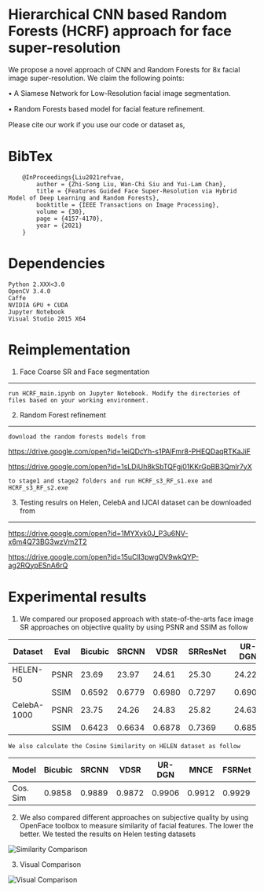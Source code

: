 # Hierarchical CNN based Random Forests (HCRF) approach for face super-resolution
We propose a novel approach of CNN and Random Forests for 8x facial image super-resolution. We claim the following points:

• A Siamese Network for Low-Resolution facial image segmentation. 

• Random Forests based model for facial feature reﬁnement.

Please cite our work if you use our code or dataset as,
# BibTex

        @InProceedings{Liu2021refvae,
            author = {Zhi-Song Liu, Wan-Chi Siu and Yui-Lam Chan},
            title = {Features Guided Face Super-Resolution via Hybrid Model of Deep Learning and Random Forests},
            booktitle = {IEEE Transactions on Image Processing},
            volume = {30},
            page = {4157-4170},
            year = {2021}
        }
        
# Dependencies
    Python 2.XXX<3.0
    OpenCV 3.4.0
    Caffe 
    NVIDIA GPU + CUDA
    Jupyter Notebook
    Visual Studio 2015 X64

# Reimplementation
1. Face Coarse SR and Face segmentation
---------------------------------------
    run HCRF_main.ipynb on Jupyter Notebook. Modify the directories of files based on your working environment.

2. Random Forest refinement
---------------------------
    download the random forests models from 
    
  https://drive.google.com/open?id=1eiQDcYh-s1PAlFmr8-PHEQDaqRTKaJiF 

  https://drive.google.com/open?id=1sLDjUh8kSbTQFgj01KKrGpBB3Qmlr7yX

    to stage1 and stage2 folders and run HCRF_s3_RF_s1.exe and HCRF_s3_RF_s2.exe

3. Testing resulrs on Helen, CelebA and IJCAI dataset can be downloaded from 
----------------------------------------------------------------------------
  https://drive.google.com/open?id=1MYXyk0J_P3u6NV-x6m4Q73BG3wzVm2T2
  
  https://drive.google.com/open?id=15uCll3pwgOV9wkQYP-ag2RQypESnA6rQ
  
# Experimental results
1. We compared our proposed approach with state-of-the-arts face image SR approaches on objective quality by using PSNR and SSIM as follow

| Dataset  | Eval  | Bicubic  | SRCNN  | VDSR  | SRResNet  | UR-DGN  | FSRNet  | Proposed  |
| ------------ | ------------ | ------------ | ------------ | ------------ | ------------ | ------------ | ------------ | ------------ |
| HELEN-50  | PSNR  | 23.69 |  23.97 | 24.61  | 25.30  | 24.22  | 26.21  | 27.08  |
|   | SSIM  | 0.6592  | 0.6779  | 0.6980  | 0.7297  | 0.6909  | 0.7720  | 0.8139  |
| CelebA-1000  | PSNR  | 23.75  | 24.26  | 24.83  | 25.82  | 24.63  | 26.60  | 26.81  |
|   | SSIM  | 0.6423  | 0.6634  | 0.6878  | 0.7369  | 0.6851  | 0.7628  | 0.7731  |

    We also calculate the Cosine Similarity on HELEN dataset as follow
   
| Model  | Bicubic  | SRCNN  | VDSR  | UR-DGN  | MNCE  | FSRNet  | Proposed  |
| ------------ | ------------ | ------------ | ------------ | ------------ | ------------ | ------------ | ------------ |
| Cos. Sim  | 0.9858  | 0.9889  | 0.9872  | 0.9906  | 0.9912  | 0.9929  | 0.9931  |

2. We also compared different approaches on subjective quality by using OpenFace toolbox to measure similarity of facial features. The lower the better. We tested the results on Helen testing datasets

![Similarity Comparison](https://github.com/Holmes-Alan/Face-SR/blob/master/results/Simi_Compare.png)

3. Visual Comparison

![Visual Comparison](https://github.com/Holmes-Alan/Face-SR/blob/master/results/VQ_Compare.png)
